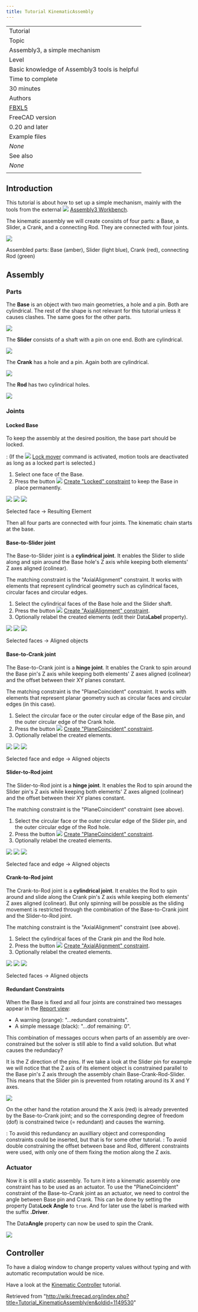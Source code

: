 ```yaml
---
title: Tutorial KinematicAssembly
---
```


|                                               |
| --------------------------------------------- |
| Tutorial                                      |
| Topic                                         |
| Assembly3, a simple mechanism                 |
| Level                                         |
| Basic knowledge of Assembly3 tools is helpful |
| Time to complete                              |
| 30 minutes                                    |
| Authors                                       |
| [FBXL5](/User:FBXL5 "User:FBXL5")             |
| FreeCAD version                               |
| 0.20 and later                                |
| Example files                                 |
| _None_                                        |
| See also                                      |
| _None_                                        |
|                                               |

## Introduction

This tutorial is about how to set up a simple mechanism, mainly with the tools from the external ![](/images/Assembly3_workbench_icon.svg) [Assembly3 Workbench](/Assembly3_Workbench "Assembly3 Workbench").

The kinematic assembly we will create consists of four parts: a Base, a Slider, a Crank, and a connecting Rod. They are connected with four joints.

![](/images/Assembly3_KinematicExample-01.png)

Assembled parts: Base (amber), Slider (light blue), Crank (red), connecting Rod (green)

## Assembly

### Parts

The **Base** is an object with two main geometries, a hole and a pin. Both are cylindrical. The rest of the shape is not relevant for this tutorial unless it causes clashes. The same goes for the other parts.

![](/images/Assembly3_KinematicExample-02.png)

The **Slider** consists of a shaft with a pin on one end. Both are cylindrical.

![](/images/Assembly3_KinematicExample-03.png)

The **Crank** has a hole and a pin. Again both are cylindrical.

![](/images/Assembly3_KinematicExample-04.png)

The **Rod** has two cylindrical holes.

![](/images/Assembly3_KinematicExample-05.png)

### Joints

#### Locked Base

To keep the assembly at the desired position, the base part should be locked.

: (If the ![](/images/Assembly_LockMover.svg) [Lock mover](/Assembly3_LockMover "Assembly3 LockMover") command is activated, motion tools are deactivated as long as a locked part is selected.)

1. Select one face of the Base.
2. Press the button ![](/images/Assembly_ConstraintLock.svg) [Create "Locked" constraint](/Assembly3_ConstraintLock "Assembly3 ConstraintLock") to keep the Base in place permanently.

![](/images/Assembly3_KinematicExample-08.png)
![](/images/Button_right.svg)
![](/images/Assembly3_KinematicExample-09.png)

Selected face → Resulting Element

Then all four parts are connected with four joints. The kinematic chain starts at the base.

#### Base-to-Slider joint

The Base-to-Slider joint is a **cylindrical joint**. It enables the Slider to slide along and spin around the Base hole's Z axis while keeping both elements' Z axes aligned (colinear).

The matching constraint is the "AxialAlignment" constraint. It works with elements that represent cylindrical geometry such as cylindrical faces, circular faces and circular edges.

1. Select the cylindrical faces of the Base hole and the Slider shaft.
2. Press the button ![](/images/Assembly_ConstraintAxial.svg) [Create "AxialAlignment" constraint](/Assembly3_ConstraintAxial "Assembly3 ConstraintAxial").
3. Optionally relabel the created elements (edit their Data**Label** property).

![](/images/Assembly3_KinematicExample-10.png)
![](/images/Button_right.svg)
![](/images/Assembly3_KinematicExample-11.png)

Selected faces → Aligned objects

#### Base-to-Crank joint

The Base-to-Crank joint is a **hinge joint**. It enables the Crank to spin around the Base pin's Z axis while keeping both elements' Z axes aligned (colinear) and the offset between their XY planes constant.

The matching constraint is the "PlaneCoincident" constraint. It works with elements that represent planar geometry such as circular faces and circular edges (in this case).

1. Select the circular face or the outer circular edge of the Base pin, and the outer circular edge of the Crank hole.
2. Press the button ![](/images/Assembly_ConstraintCoincidence.svg) [Create "PlaneCoincident" constraint](/Assembly3_ConstraintCoincidence "Assembly3 ConstraintCoincidence").
3. Optionally relabel the created elements.

![](/images/Assembly3_KinematicExample-12.png)
![](/images/Button_right.svg)
![](/images/Assembly3_KinematicExample-13.png)

Selected face and edge → Aligned objects

#### Slider-to-Rod joint

The Slider-to-Rod joint is a **hinge joint**. It enables the Rod to spin around the Slider pin's Z axis while keeping both elements' Z axes aligned (colinear) and the offset between their XY planes constant.

The matching constraint is the "PlaneCoincident" constraint (see above).

1. Select the circular face or the outer circular edge of the Slider pin, and the outer circular edge of the Rod hole.
2. Press the button ![](/images/Assembly_ConstraintCoincidence.svg) [Create "PlaneCoincident" constraint](/Assembly3_ConstraintCoincidence "Assembly3 ConstraintCoincidence").
3. Optionally relabel the created elements.

![](/images/Assembly3_KinematicExample-14.png)
![](/images/Button_right.svg)
![](/images/Assembly3_KinematicExample-15.png)

Selected face and edge → Aligned objects

#### Crank-to-Rod joint

The Crank-to-Rod joint is a **cylindrical joint**. It enables the Rod to spin around and slide along the Crank pin's Z axis while keeping both elements' Z axes aligned (colinear). But only spinning will be possible as the sliding movement is restricted through the combination of the Base-to-Crank joint and the Slider-to-Rod joint.

The matching constraint is the "AxialAlignment" constraint (see above).

1. Select the cylindrical faces of the Crank pin and the Rod hole.
2. Press the button ![](/images/Assembly_ConstraintAxial.svg) [Create "AxialAlignment" constraint](/Assembly3_ConstraintAxial "Assembly3 ConstraintAxial").
3. Optionally relabel the created elements.

![](/images/Assembly3_KinematicExample-16.png)
![](/images/Button_right.svg)
![](/images/Assembly3_KinematicExample-01.png)

Selected faces → Aligned objects

#### Redundant Constraints

When the Base is fixed and all four joints are constrained two messages appear in the [Report view](/Report_view "Report view"):

- A warning (orange): "...redundant constraints".
- A simple message (black): "...dof remaining: 0".

This combination of messages occurs when parts of an assembly are over-constrained but the solver is still able to find a valid solution. But what causes the redundacy?

It is the Z direction of the pins. If we take a look at the Slider pin for example we will notice that the Z axis of its element object is constrained parallel to the Base pin's Z axis through the assembly chain Base-Crank-Rod-Slider. This means that the Slider pin is prevented from rotating around its X and Y axes.

![](/images/Assembly3_KinematicExample-06.png)

On the other hand the rotation around the X axis (red) is already prevented by the Base-to-Crank joint; and so the corresponding degree of freedom (dof) is constrained twice (= redundant) and causes the warning.

: To avoid this redundancy an auxilliary object and corresponding constraints could be inserted, but that is for some other tutorial.
: To avoid double constraining the offset between base and Rod, different constraints were used, with only one of them fixing the motion along the Z axis.

### Actuator

Now it is still a static assembly. To turn it into a kinematic assembly one constraint has to be used as an actuator. To use the "PlaneCoincident" constraint of the Base-to-Crank joint as an actuator, we need to control the angle between Base pin and Crank. This can be done by setting the property Data**Lock Angle** to `true`. And for later use the label is marked with the suffix **.Driver**.

The Data**Angle** property can now be used to spin the Crank.

![](/images/Assembly3_KinematicExample-07.gif)

## Controller

To have a dialog window to change property values without typing and with automatic recomputation would be nice.

Have a look at the [Kinematic Controller](/Tutorial_KinematicController "Tutorial KinematicController") tutorial.

Retrieved from "<http://wiki.freecad.org/index.php?title=Tutorial_KinematicAssembly/en&oldid=1149530>"
